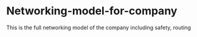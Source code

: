 # Networking-model-for-company
This is the full networking model of the company including safety, routing

